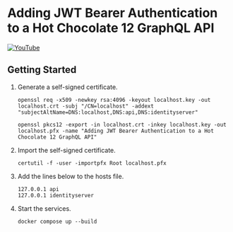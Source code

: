 # Adding JWT Bearer Authentication to a Hot Chocolate 12 GraphQL API

[![YouTube](https://img.youtube.com/vi/oxgSk_Q-D3g/0.jpg)](https://www.youtube.com/watch?v=oxgSk_Q-D3g)

## Getting Started

1. Generate a self-signed certificate.
    ```shell
    openssl req -x509 -newkey rsa:4096 -keyout localhost.key -out localhost.crt -subj "/CN=localhost" -addext "subjectAltName=DNS:localhost,DNS:api,DNS:identityserver"
    ```
    ```shell
    openssl pkcs12 -export -in localhost.crt -inkey localhost.key -out localhost.pfx -name "Adding JWT Bearer Authentication to a Hot Chocolate 12 GraphQL API"
    ```
1. Import the self-signed certificate.
    ```shell
    certutil -f -user -importpfx Root localhost.pfx
    ```
1. Add the lines below to the hosts file.
    ```text
    127.0.0.1 api
    127.0.0.1 identityserver
    ```
1. Start the services.
    ```shell
    docker compose up --build
    ```
